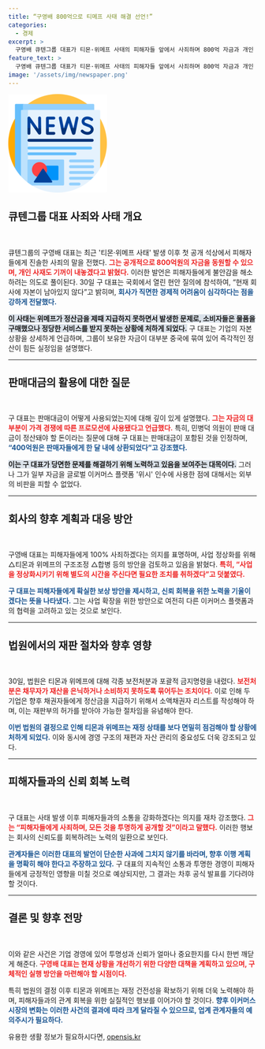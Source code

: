 ```yaml
---
title: “구영배 800억으로 티메프 사태 해결 선언!”
categories:
  - 경제
excerpt: >
  구영배 큐텐그룹 대표가 티몬·위메프 사태의 피해자들 앞에서 사죄하며 800억 자금과 개인 자산을 공개적으로 투입할 계획을 밝혔다. 글로벌 이커머스 위시 인수에 사용된 판매대금 문제로 논란이 일고 있어, 그의 진심 어린 해명이 주목받고 있다.
feature_text: >
  구영배 큐텐그룹 대표가 티몬·위메프 사태의 피해자들 앞에서 사죄하며 800억 자금과 개인 자산을 공개적으로 투입할 계획을 밝혔다. 글로벌 이커머스 위시 인수에 사용된 판매대금 문제로 논란이 일고 있어, 그의 진심 어린 해명이 주목받고 있다.
image: '/assets/img/newspaper.png'
---
```


<p><img src="/assets/img/newspaper.png" alt="kimp 속보" /></p>

<h2 data-ke-size="size26">큐텐그룹 대표 사죄와 사태 개요</h2>

<p data-ke-size="size16">&nbsp;</p>

<p>큐텐그룹의 구영배 대표는 최근 '티몬·위메프 사태' 발생 이후 첫 공개 석상에서 피해자들에게 진솔한 사죄의 말을 전했다. <b><span style="color: #ee2323;">그는 공개적으로 800억원의 자금을 동원할 수 있으며, 개인 사재도 기꺼이 내놓겠다고 밝혔다.</span></b> 이러한 발언은 피해자들에게 불안감을 해소하려는 의도로 풀이된다. 30일 구 대표는 국회에서 열린 현안 질의에 참석하여, “현재 회사에 자본이 남아있지 않다”고 밝히며, <b><span style="color: #1a5490;">회사가 직면한 경제적 어려움이 심각하다는 점을 강하게 전달했다.</span></b></p>

<p><b><span style="background-color: #21538527;">이 사태는 위메프가 정산금을 제때 지급하지 못하면서 발생한 문제로, 소비자들은 물품을 구매했으나 정당한 서비스를 받지 못하는 상황에 처하게 되었다.</span></b> 구 대표는 기업의 자본 상황을 상세하게 언급하며, 그룹이 보유한 자금이 대부분 중국에 묶여 있어 즉각적인 정산이 힘든 실정임을 설명했다.</p>

<hr />

<h2 data-ke-size="size26">판매대금의 활용에 대한 질문</h2>

<p data-ke-size="size16">&nbsp;</p>

<p>구 대표는 판매대금이 어떻게 사용되었는지에 대해 깊이 있게 설명했다. <b><span style="color: #ee2323;">그는 자금의 대부분이 가격 경쟁에 따른 프로모션에 사용됐다고 언급했다.</span></b> 특히, 민병덕 의원이 판매 대금이 정산돼야 할 돈이라는 질문에 대해 구 대표는 판매대금이 포함된 것을 인정하며, <b><span style="color: #1a5490;">“400억원은 판매자들에게 한 달 내에 상환되었다”고 강조했다.</span></b></p>

<p><b><span style="background-color: #21538527;">이는 구 대표가 당면한 문제를 해결하기 위해 노력하고 있음을 보여주는 대목이다.</span></b> 그러나 그가 일부 자금을 글로벌 이커머스 플랫폼 '위시' 인수에 사용한 점에 대해서는 외부의 비판을 피할 수 없었다.</p>

<hr />

<h2 data-ke-size="size26">회사의 향후 계획과 대응 방안</h2>

<p data-ke-size="size16">&nbsp;</p>

<p>구영배 대표는 피해자들에게 100% 사죄하겠다는 의지를 표명하며, 사업 정상화를 위해 △티몬과 위메프의 구조조정 △합병 등의 방안을 검토하고 있음을 밝혔다. <b><span style="color: #ee2323;">특히, “사업을 정상화시키기 위해 별도의 시간을 주신다면 필요한 조치를 취하겠다”고 덧붙였다.</span></b> </p>

<p><b><span style="color: #1a5490;">구 대표는 피해자들에게 확실한 보상 방안을 제시하고, 신뢰 회복을 위한 노력을 기울이겠다는 뜻을 나타냈다.</span></b> 그는 사업 확장을 위한 방안으로 여전히 다른 이커머스 플랫폼과의 협력을 고려하고 있는 것으로 보인다.</p>

<hr />

<h2 data-ke-size="size26">법원에서의 재판 절차와 향후 영향</h2>

<p data-ke-size="size16">&nbsp;</p>

<p>30일, 법원은 티몬과 위메프에 대해 각종 보전처분과 포괄적 금지명령을 내렸다. <b><span style="color: #ee2323;">보전처분은 채무자가 재산을 은닉하거나 소비하지 못하도록 묶어두는 조치이다.</span></b> 이로 인해 두 기업은 향후 채권자들에게 정산금을 지급하기 위해서 소액채권자 리스트를 작성해야 하며, 이는 재판부의 허가를 받아야 가능한 절차임을 유념해야 한다.</p>

<p><b><span style="color: #1a5490;">이번 법원의 결정으로 인해 티몬과 위메프는 재정 상태를 보다 면밀히 점검해야 할 상황에 처하게 되었다.</span></b> 이와 동시에 경영 구조의 재편과 자산 관리의 중요성도 더욱 강조되고 있다.</p>

<hr />

<h2 data-ke-size="size26">피해자들과의 신뢰 회복 노력</h2>

<p data-ke-size="size16">&nbsp;</p>

<p>구 대표는 사태 발생 이후 피해자들과의 소통을 강화하겠다는 의지를 재차 강조했다. <b><span style="color: #ee2323;">그는 “피해자들에게 사죄하며, 모든 것을 투명하게 공개할 것”이라고 말했다.</span></b> 이러한 행보는 회사의 신뢰도를 회복하려는 노력의 일환으로 보인다.</p>

<p><b><span style="color: #1a5490;">관계자들은 이러한 대표의 발언이 단순한 사과에 그치지 않기를 바라며, 향후 이행 계획을 명확히 해야 한다고 주장하고 있다.</span></b> 구 대표의 지속적인 소통과 투명한 경영이 피해자들에게 긍정적인 영향을 미칠 것으로 예상되지만, 그 결과는 차후 공식 발표를 기다려야 할 것이다.</p>

<hr />

<h2 data-ke-size="size26">결론 및 향후 전망</h2>

<p data-ke-size="size16">&nbsp;</p>

<p>이와 같은 사건은 기업 경영에 있어 투명성과 신뢰가 얼마나 중요한지를 다시 한번 깨닫게 해준다. <b><span style="color: #ee2323;">구영배 대표는 현재 상황을 개선하기 위한 다양한 대책을 계획하고 있으며, 구체적인 실행 방안을 마련해야 할 시점이다.</span></b> </p>

<p>특히 법원의 결정 이후 티몬과 위메프는 재정 건전성을 확보하기 위해 더욱 노력해야 하며, 피해자들과의 관계 회복을 위한 실질적인 행보를 이어가야 할 것이다. <b><span style="color: #1a5490;">향후 이커머스 시장의 변화는 이러한 사건의 결과에 따라 크게 달라질 수 있으므로, 업계 관계자들의 예의주시가 필요하다.</span></b></p>
유용한 생활 정보가 필요하시다면, <a href="https://opensis.kr" rel="dofollow">opensis.kr</a>


